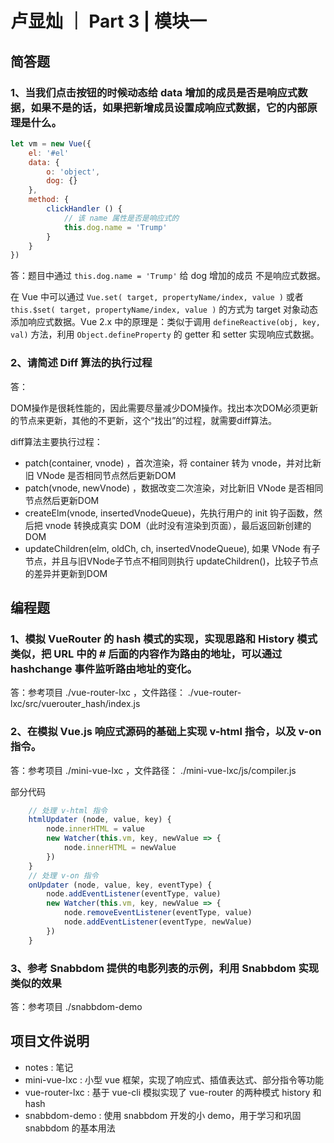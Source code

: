 # 卢显灿 ｜ Part 3 | 模块一

## 简答题

### 1、当我们点击按钮的时候动态给 data 增加的成员是否是响应式数据，如果不是的话，如果把新增成员设置成响应式数据，它的内部原理是什么。
```javascript
let vm = new Vue({
    el: '#el'
    data: {
        o: 'object',
        dog: {}
    },
    method: {
        clickHandler () {
            // 该 name 属性是否是响应式的
            this.dog.name = 'Trump'
        }
    }
})
```

答：题目中通过 `this.dog.name = 'Trump'` 给 dog 增加的成员 不是响应式数据。

在 Vue 中可以通过 `Vue.set( target, propertyName/index, value )` 或者 `this.$set( target, propertyName/index, value )` 的方式为 target 对象动态添加响应式数据。Vue 2.x 中的原理是：类似于调用 `defineReactive(obj, key, val)` 方法，利用 `Object.defineProperty` 的 getter 和 setter 实现响应式数据。


### 2、请简述 Diff 算法的执行过程

答：

DOM操作是很耗性能的，因此需要尽量减少DOM操作。找出本次DOM必须更新的节点来更新，其他的不更新，这个“找出”的过程，就需要diff算法。

diff算法主要执行过程：
- patch(container, vnode) ，首次渲染，将 container 转为 vnode，并对比新旧 VNode 是否相同节点然后更新DOM
- patch(vnode, newVnode) ，数据改变二次渲染，对比新旧 VNode 是否相同节点然后更新DOM
- createElm(vnode, insertedVnodeQueue)，先执行用户的 init 钩子函数，然后把 vnode 转换成真实 DOM（此时没有渲染到页面），最后返回新创建的 DOM
- updateChildren(elm, oldCh, ch, insertedVnodeQueue), 如果 VNode 有子节点，并且与旧VNode子节点不相同则执行 updateChildren()，比较子节点的差异并更新到DOM

## 编程题

### 1、模拟 VueRouter 的 hash 模式的实现，实现思路和 History 模式类似，把 URL 中的 # 后面的内容作为路由的地址，可以通过 hashchange 事件监听路由地址的变化。
答：参考项目 ./vue-router-lxc ，文件路径： ./vue-router-lxc/src/vuerouter_hash/index.js

### 2、在模拟 Vue.js 响应式源码的基础上实现 v-html 指令，以及 v-on 指令。
答：参考项目 ./mini-vue-lxc ，文件路径： ./mini-vue-lxc/js/compiler.js

部分代码
```javascript
    // 处理 v-html 指令
    htmlUpdater (node, value, key) {
        node.innerHTML = value
        new Watcher(this.vm, key, newValue => {
            node.innerHTML = newValue
        })
    }
    // 处理 v-on 指令
    onUpdater (node, value, key, eventType) {
        node.addEventListener(eventType, value)
        new Watcher(this.vm, key, newValue => {
            node.removeEventListener(eventType, value)
            node.addEventListener(eventType, newValue)
        })
    }
```

### 3、参考 Snabbdom 提供的电影列表的示例，利用 Snabbdom 实现类似的效果

答：参考项目 ./snabbdom-demo


## 项目文件说明

- notes : 笔记
- mini-vue-lxc : 小型 vue 框架，实现了响应式、插值表达式、部分指令等功能
- vue-router-lxc : 基于 vue-cli 模拟实现了 vue-router 的两种模式 history 和 hash
- snabbdom-demo : 使用 snabbdom 开发的小 demo，用于学习和巩固 snabbdom 的基本用法
